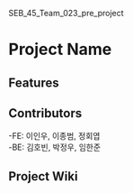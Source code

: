 SEB_45_Team_023_pre_project

# Project Name


## Features



## Contributors

-FE: 이인우, 이종범, 정회엽  
-BE: 김호빈, 박정우, 임한준

## Project Wiki

